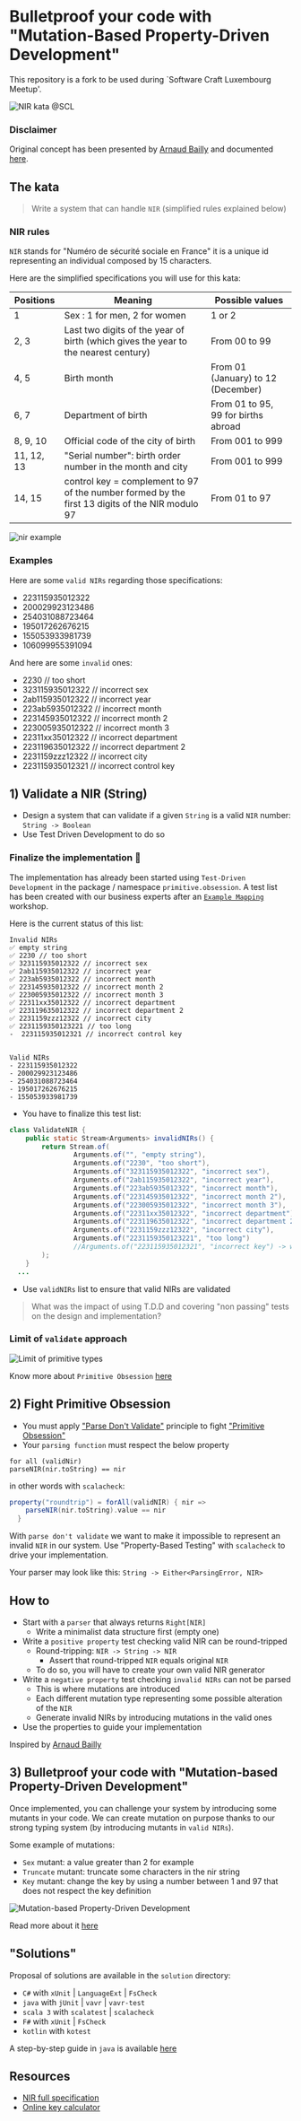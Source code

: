 # Bulletproof your code with "Mutation-Based Property-Driven Development"
This repository is a fork to be used during `Software Craft Luxembourg Meetup'.

![NIR kata @SCL](img/bulletproof-your-code.png)

### Disclaimer
Original concept has been presented by [Arnaud Bailly](https://www.linkedin.com/in/arnaudbailly/) and documented [here](https://abailly.github.io/about.html).

## The kata
> Write a system that can handle `NIR` (simplified rules explained below)

### NIR rules
`NIR` stands for "Numéro de sécurité sociale en France" it is a unique id representing an individual composed by 15 characters.

Here are the simplified specifications you will use for this kata:

| Positions  | Meaning                                                                                         | Possible values                     |
|------------|-------------------------------------------------------------------------------------------------|-------------------------------------|
| 1          | Sex : 1 for men, 2 for women                                                                    | 1 or 2                              |
| 2, 3       | Last two digits of the year of birth (which gives the year to the nearest century)              | From 00 to 99                       |
| 4, 5       | Birth month                                                                                     | From 01 (January) to 12 (December)  |
| 6, 7       | Department of birth                                                                             | From 01 to 95, 99 for births abroad |
| 8, 9, 10   | Official code of the city of birth                                                              | From 001 to 999                     |
| 11, 12, 13 | "Serial number": birth order number in the month and city                                       | From 001 to 999                     |
| 14, 15     | control key = complement to 97 of the number formed by the first 13 digits of the NIR modulo 97 | From 01 to 97                       |

![nir example](img/nir.jpg)

### Examples
Here are some `valid NIRs` regarding those specifications:
- 223115935012322
- 200029923123486
- 254031088723464
- 195017262676215
- 155053933981739
- 106099955391094

And here are some `invalid` ones:
- 2230 // too short
- 323115935012322 // incorrect sex
- 2ab115935012322 // incorrect year
- 223ab5935012322 // incorrect month
- 223145935012322 // incorrect month 2
- 223005935012322 // incorrect month 3
- 22311xx35012322 // incorrect department
- 223119635012322 // incorrect department 2
- 2231159zzz12322 // incorrect city
- 223115935012321 // incorrect control key

## 1) Validate a NIR (String)
- Design a system that can validate if a given `String` is a valid `NIR` number: `String -> Boolean`
- Use Test Driven Development to do so

### Finalize the implementation 🫵
The implementation has already been started using `Test-Driven Development` in the package / namespace `primitive.obsession`.
A test list has been created with our business experts after an [`Example Mapping`](https://xtrem-tdd.netlify.app/Flavours/example-mapping) workshop.

Here is the current status of this list:

```text
Invalid NIRs
✅ empty string
✅ 2230 // too short
✅ 323115935012322 // incorrect sex
✅ 2ab115935012322 // incorrect year
✅ 223ab5935012322 // incorrect month
✅ 223145935012322 // incorrect month 2
✅ 223005935012322 // incorrect month 3
✅ 22311xx35012322 // incorrect department
✅ 223119635012322 // incorrect department 2
✅ 2231159zzz12322 // incorrect city
✅ 2231159350123221 // too long
-  223115935012321 // incorrect control key


Valid NIRs
- 223115935012322
- 200029923123486
- 254031088723464
- 195017262676215
- 155053933981739
```

- You have to finalize this test list:

```java
class ValidateNIR {
    public static Stream<Arguments> invalidNIRs() {
        return Stream.of(
                Arguments.of("", "empty string"),
                Arguments.of("2230", "too short"),
                Arguments.of("323115935012322", "incorrect sex"),
                Arguments.of("2ab115935012322", "incorrect year"),
                Arguments.of("223ab5935012322", "incorrect month"),
                Arguments.of("223145935012322", "incorrect month 2"),
                Arguments.of("223005935012322", "incorrect month 3"),
                Arguments.of("22311xx35012322", "incorrect department"),
                Arguments.of("223119635012322", "incorrect department 2"),
                Arguments.of("2231159zzz12322", "incorrect city"),
                Arguments.of("2231159350123221", "too long")
                //Arguments.of("223115935012321", "incorrect key") -> work on it
        );
    }
  ...
```

- Use `validNIRs` list to ensure that valid NIRs are validated

> What was the impact of using T.D.D and covering "non passing" tests on the design and implementation?

### Limit of `validate` approach
![Limit of primitive types](solution/docs/img/nir-primitive.png)

Know more about `Primitive Obsession` [here](https://xtrem-tdd.netlify.app/Flavours/no-primitive-types)

## 2) Fight Primitive Obsession
- You must apply ["Parse Don't Validate"](https://xtrem-tdd.netlify.app/Flavours/parse-dont-validate) principle to fight ["Primitive Obsession"](https://xtrem-tdd.netlify.app/Flavours/no-primitive-types)
- Your `parsing function` must respect the below property
```text
for all (validNir)
parseNIR(nir.toString) == nir
```

in other words with `scalacheck`:

```scala
property("roundtrip") = forAll(validNIR) { nir =>
    parseNIR(nir.toString).value == nir
  }
```

With `parse don't validate` we want to make it impossible to represent an invalid `NIR` in our system.
Use "Property-Based Testing" with `scalacheck` to drive your implementation.

Your parser may look like this: `String -> Either<ParsingError, NIR>`

## How to
- Start with a `parser` that always returns `Right[NIR]`
  - Write a minimalist data structure first (empty one)
- Write a `positive property` test checking valid NIR can be round-tripped
  - Round-tripping: `NIR -> String -> NIR`
    - Assert that round-tripped `NIR` equals original `NIR` 
  - To do so, you will have to create your own valid NIR generator
- Write a `negative property` test checking `invalid NIRs` can not be parsed
  - This is where mutations are introduced
  - Each different mutation type representing some possible alteration of the `NIR`
  - Generate invalid NIRs by introducing mutations in the valid ones
- Use the properties to guide your implementation

Inspired by [Arnaud Bailly](https://abailly.github.io/about.html)

## 3) Bulletproof your code with "Mutation-based Property-Driven Development"
Once implemented, you can challenge your system by introducing some mutants in your code.
We can create mutation on purpose thanks to our strong typing system (by introducing mutants in `valid NIRs`).

Some example of mutations:
- `Sex` mutant: a value greater than 2 for example
- `Truncate` mutant: truncate some characters in the nir string
- `Key` mutant: change the key by using a number between 1 and 97 that does not respect the key definition  

![Mutation-based Property-Driven Development](img/mutation-based-property-driven-development.png)

Read more about it [here](https://abailly.github.io/posts/mutation-testing.html)

## "Solutions"
Proposal of solutions are available in the `solution` directory:

- `C#` with `xUnit` | `LanguageExt` | `FsCheck`
- `java` with `jUnit` | `vavr` | `vavr-test`
- `scala 3` with `scalatest` | `scalacheck`
- `F#` with `xUnit` | `FsCheck`
- `kotlin` with `kotest`

A step-by-step guide in `java` is available [here](solution/docs/step-by-step.md)

## Resources
- [NIR full specification](https://fr.wikipedia.org/wiki/Num%C3%A9ro_de_s%C3%A9curit%C3%A9_sociale_en_France)
- [Online key calculator](http://nourtier.net/cle_NIR/cle_NIR.htm)

